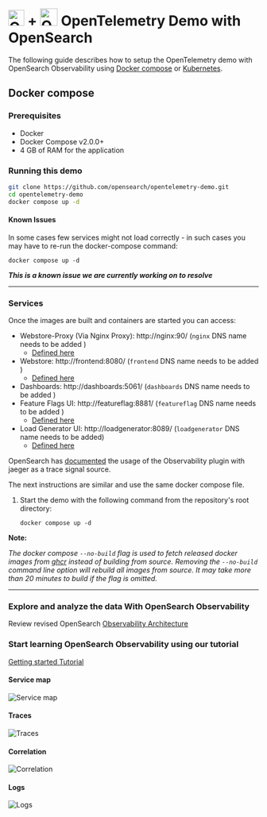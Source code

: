 # <img src="https://opentelemetry.io/img/logos/opentelemetry-logo-nav.png" alt="OTel logo" width="32"> + <img src="https://avatars.githubusercontent.com/u/80134844?s=240&v=4" alt="OTel logo" width="35"> OpenTelemetry Demo with OpenSearch 

The following guide describes how to setup the OpenTelemetry demo with OpenSearch Observability using [Docker compose](#docker-compose) or [Kubernetes](#kubernetes).

## Docker compose

### Prerequisites

- Docker
- Docker Compose v2.0.0+
- 4 GB of RAM for the application

### Running this demo

```bash
git clone https://github.com/opensearch/opentelemetry-demo.git
cd opentelemetry-demo
docker compose up -d
```
#### Known Issues
In some cases few services might not load correctly - in such cases you may have to re-run the docker-compose command:
```
docker compose up -d
```
**_This is a known issue we are currently working on to resolve_** 

---

### Services

Once the images are built and containers are started you can access:

- Webstore-Proxy (Via Nginx Proxy): http://nginx:90/ (`nginx` DNS name needs to be added )
    - [Defined here](https://github.com/opensearch-project/opentelemetry-demo/blob/079750428f1bddf16c029f30f478396e45559fec/.env#L58) 
- Webstore: http://frontend:8080/ (`frontend` DNS name needs to be added )
    - [Defined here](https://github.com/opensearch-project/opentelemetry-demo/blob/079750428f1bddf16c029f30f478396e45559fec/.env#L63) 
- Dashboards: http://dashboards:5061/ (`dashboards` DNS name needs to be added )
- Feature Flags UI: http://featureflag:8881/ (`featureflag` DNS name needs to be added )
    - [Defined here](https://github.com/opensearch-project/opentelemetry-demo/blob/079750428f1bddf16c029f30f478396e45559fec/.env#LL47C31-L47C31)
- Load Generator UI: http://loadgenerator:8089/ (`loadgenerator` DNS name needs to be added)
    - [Defined here](https://github.com/opensearch-project/opentelemetry-demo/blob/079750428f1bddf16c029f30f478396e45559fec/.env#L66)

OpenSearch has [documented](https://opensearch.org/docs/latest/observing-your-data/trace/trace-analytics-jaeger/#setting-up-opensearch-to-use-jaeger-data) the usage of the Observability plugin with jaeger as a trace signal source.

The next instructions are similar and use the same docker compose file.
1. Start the demo with the following command from the repository's root directory:
   ```
   docker compose up -d
   ```
**Note:** 

_The docker compose `--no-build` flag is used to fetch released docker images from [ghcr](http://ghcr.io/open-telemetry/demo) instead of building from source.
Removing the `--no-build` command line option will rebuild all images from source. It may take more than 20 minutes to build if the flag is omitted._

---
### Explore and analyze the data With OpenSearch Observability
Review revised OpenSearch [Observability Architecture](architecture.md)

### Start learning OpenSearch Observability using our tutorial
[Getting started Tutorial](../tutorial/README.md)

#### Service map
![Service map](https://docs.aws.amazon.com/images/opensearch-service/latest/developerguide/images/ta-dashboards-services.png)

#### Traces
![Traces](https://opensearch.org/docs/2.6/images/ta-trace.png)

#### Correlation
![Correlation](https://opensearch.org/docs/latest/images/observability-trace.png)

#### Logs
![Logs](https://opensearch.org/docs/latest/images/trace_log_correlation.gif)
